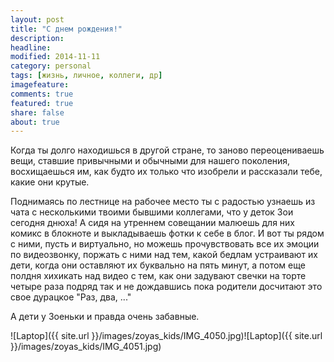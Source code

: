 ```yaml
---
layout: post
title: "С днем рождения!"
description: 
headline: 
modified: 2014-11-11
category: personal
tags: [жизнь, личное, коллеги, др]
imagefeature:
comments: true
featured: true
share: false
about: true
---
```

Когда ты долго находишься в другой стране, то заново переоцениваешь вещи, ставшие привычными и обычными для нашего поколения, восхищаешься им, как будто их только что изобрели и рассказали тебе, какие они крутые. 

Поднимаясь по лестнице на рабочее место ты с радостью узнаешь из чата с несколькими твоими бывшими коллегами, что у деток Зои сегодня днюха! А сидя на утреннем совещании малюешь для них комикс в блокноте и выкладываешь фотки к себе в блог. И вот ты рядом с ними, пусть и виртуально, но можешь прочувствовать все их эмоции по видеозвонку, поржать с ними над тем, какой бедлам устраивают их дети, когда они оставляют их буквально на пять минут, а потом еще полдня хихикать над видео с тем, как они задувают свечки на торте четыре раза подряд так и не дождавшись пока родители досчитают это свое дурацкое "Раз, два, ..."

А дети у Зоеньки и правда очень забавные.


![Laptop]({{ site.url }}/images/zoyas_kids/IMG_4050.jpg)![Laptop]({{ site.url }}/images/zoyas_kids/IMG_4051.jpg)


   




